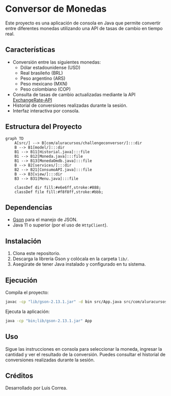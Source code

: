 # Conversor de Monedas

Este proyecto es una aplicación de consola en Java que permite convertir entre diferentes monedas utilizando una API de tasas de cambio en tiempo real.

## Características

- Conversión entre las siguientes monedas:
  - Dólar estadounidense (USD)
  - Real brasileño (BRL)
  - Peso argentino (ARS)
  - Peso mexicano (MXN)
  - Peso colombiano (COP)
- Consulta de tasas de cambio actualizadas mediante la API [ExchangeRate-API](https://www.exchangerate-api.com/)
- Historial de conversiones realizadas durante la sesión.
- Interfaz interactiva por consola.

## Estructura del Proyecto

```mermaid
graph TD
    A[src/] --> B[com/aluracursos/challengeconversor/]:::dir
    B --> B1[model/]:::dir
    B1 --> B11[Historial.java]:::file
    B1 --> B12[Moneda.java]:::file
    B1 --> B13[MonedaOmdb.java]:::file
    B --> B2[services/]:::dir
    B2 --> B21[ConsumoAPI.java]:::file
    B --> B3[view/]:::dir
    B3 --> B31[Menu.java]:::file

    classDef dir fill:#e6e6ff,stroke:#888;
    classDef file fill:#f8f8ff,stroke:#bbb;

```

## Dependencias

- [Gson](https://github.com/google/gson) para el manejo de JSON.
- Java 11 o superior (por el uso de `HttpClient`).

## Instalación

1. Clona este repositorio.
2. Descarga la librería Gson y colócala en la carpeta `lib/`.
3. Asegúrate de tener Java instalado y configurado en tu sistema.

## Ejecución

Compila el proyecto:

```sh
javac -cp "lib/gson-2.13.1.jar" -d bin src/App.java src/com/aluracursos/challengeconversor/model/*.java src/com/aluracursos/challengeconversor/services/*.java src/com/aluracursos/challengeconversor/view/*.java
```

Ejecuta la aplicación:

```sh
java -cp "bin;lib/gson-2.13.1.jar" App
```

## Uso

Sigue las instrucciones en consola para seleccionar la moneda, ingresar la cantidad y ver el resultado de la conversión. Puedes consultar el historial de conversiones realizadas durante la sesión.

## Créditos

Desarrollado por Luis Correa.